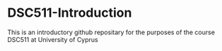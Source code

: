 # DSC511-Introduction
This is an introductory github repositary for the purposes of the course DSC511 at University of Cyprus
